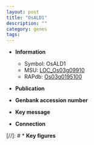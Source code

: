 ```yaml
---
layout: post
title: "OsALD1"
description: ""
category: genes
tags: 
---
```


* **Information**  
    + Symbol: OsALD1  
    + MSU: [LOC_Os03g09910](http://rice.uga.edu/cgi-bin/ORF_infopage.cgi?orf=LOC_Os03g09910)  
    + RAPdb: [Os03g0195100](http://rapdb.dna.affrc.go.jp/viewer/gbrowse_details/irgsp1?name=Os03g0195100)  

* **Publication**  

* **Genbank accession number**  

* **Key message**  

* **Connection**  

[//]: # * **Key figures**  


